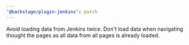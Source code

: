 ```yaml
---
'@backstage/plugin-jenkins': patch
---
```


Avoid loading data from Jenkins twice. Don't load data when navigating thought the pages as all data from all pages is already loaded.
